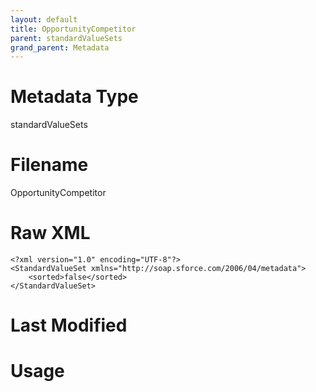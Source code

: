 ```yaml
---
layout: default
title: OpportunityCompetitor
parent: standardValueSets
grand_parent: Metadata
---
```

# Metadata Type
standardValueSets


# Filename 
OpportunityCompetitor


# Raw XML
```
<?xml version="1.0" encoding="UTF-8"?>
<StandardValueSet xmlns="http://soap.sforce.com/2006/04/metadata">
    <sorted>false</sorted>
</StandardValueSet>
```


# Last Modified


# Usage
